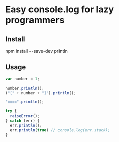 # Easy console.log for lazy programmers

## Install

npm install --save-dev println

## Usage

```js
var number = 1;

number.println();
("[" + number + "]").println();

"====".println();

try {
  raiseError();
} catch (err) {
  err.println();
  err.println(true) // console.log(err.stack);
}
```
